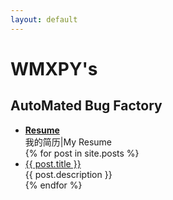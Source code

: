 ```yaml
---
layout: default
---
```


<body>
  <div class="index-wrapper">
    <div class="aside">
      <div class="info-card">
        <h1>WMXPY's</h1>
        <h2>AutoMated Bug Factory</h2>
        <!-- <h2>我一直以来的Bug编写历程</h2> -->
      </div>
    </div>
    <div class="index-content">
      <ul class="artical-list">
        <li>
          <strong><a href="http://mengw.io/blog/Resume" class="title">Resume</a></strong>
          <div class="title-desc">我的简历|My Resume</div>
        </li>
        {% for post in site.posts %}
        <li>
          <a href="{{ post.url }}" class="title">{{ post.title }}</a>
          <div class="title-desc">{{ post.description }}</div>
        {% endfor %}
        </li>
      </ul>
    </div>
  </div>
</body>
